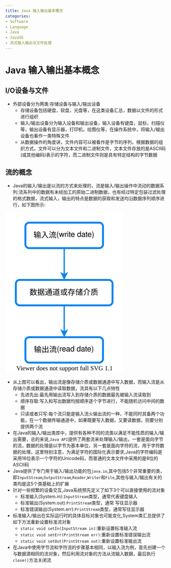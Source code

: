 ```yaml
---
title: Java 输入输出基本概念
categories:
- Software
- Language
- Java
- JavaSE
- 流式输入输出与文件处理
---
```

# Java 输入输出基本概念

## I/O设备与文件

- 外部设备分为两类:存储设备与输入/输出设备
  - 存储设备包括硬盘，软盘，光盘等，在这类设备汇总，数据以文件的形式进行组织
  - 输入/输出设备分为输入设备和输出设备，输入设备有键盘，鼠标，扫描仪等，输出设备有显示器，打印机，绘图仪等，在操作系统中，将输入/输出设备也看作一类特殊文件
  - 从数据操作的角度讲，文件内容可以被看作是字节的序列，根据数据的组织方式，文件可以分为文本文件和二进制文件，文本文件存放的是ASCII码(或其他编码)表示的字符，而二进制文件则是具有特定结构的字节数据

## 流的概念

- Java的输入/输出是以流的方式来处理的，流是输入/输出操作中流动的数据系列:流系列中的数据有未经加工的原始二进制数据，也有经过特定包装过滤处理的格式数据，流式输入，输出的特点是数据的获取和发送均沿数据序列顺序进行，如下图所示:

![](https://raw.githubusercontent.com/LuShan123888/Files/main/Pictures/2020-12-10-2020-11-07-Component-Pa2.svg)

- 从上图可以看出，输出流是像存储介质或数据通道中写入数据，而输入流是从存储介质或数据通道中读取数据，流具有以下几点特性
  - 先进先出:最先用输出流写入到存储介质的数据最先被输入流读取到
  - 顺序存取:写入和写出数据均按顺序逐个字节进行，不能随机访问中间的数据
  - 只读或者只写:每个流只能是输入流火输出流的一种，不能同时具备两个功能，在一个数据传输通道中，如果既要写入数据，又要读数据，则要分别提供两个流
- 在Java的输入/输出类库中，提供有各种不同的流类以满足不能性质的输入/输出需要，总的来说,`Java API`提供了两套流来处理输入/输出，一套是面向字节的流，数据的处理是以字节为基本单位，另一套是面向字符的流，用于字符数据的处理，这里特别注意，为满足字符的国际化表示要求,Java的字符编码是采用16位表示一个字符的Unicode码，而普通的文本文件中采用的是8位的ASCII码
- Java提供了专门用于输入/输出功能的包`java.io`,其中包括5个非常重要的类，即`InputStream`,`OutputStream`,`Reader`,`Writer`和`File`,其他与输入/输出有关的类均是这5个类基础上的扩展
- 针对一些频繁的设备交互,Java系统预先定义了如下3个可以直接使用的流对象
  - 标准输入(System.in):`InputStream`类型，通常代表键盘输入
  - 标准输出(System.out):`PrintStream`类型，通常 写往显示器
  - 标准错误输出(System.err):`PrintStream`类型，通常写往显示器
- 标准输入/输出在实际运行时的具体目标对象也可能变化,System类汇总提供了如下方法重新设置标准流对象
  - `static void setIn(InputStream in)`:重新设置标准输入流
  - `static void setErr(PrintStream err)`:重新设置标准错误输出流
  - `static void setOut(PrintStream out)`:重新设置标准输出流
- 在Java中使用字节流和字符流的步骤基本相同，以输入流为例，首先创建一个与数据源相同的流对象，然后利用流对象的方法从流输入数据，最后执行`close()`方法关闭流